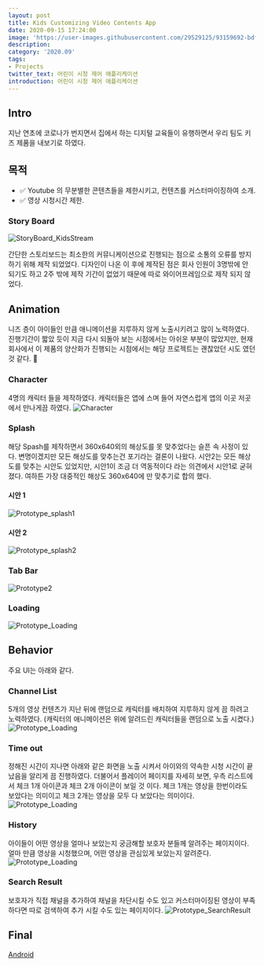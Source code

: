 ```yaml
---
layout: post
title: Kids Customizing Video Contents App
date: 2020-09-15 17:24:00
image: 'https://user-images.githubusercontent.com/29529125/93159692-bdf75e00-f749-11ea-858e-2f52b556c8e8.png'
description: 
category: '2020.09'
tags:
- Projects
twitter_text: 어린이 시청 제어 애플리케이션
introduction: 어린이 시청 제어 애플리케이션
---
```

## Intro
지난 연초에 코로나가 번지면서 집에서 하는 디지털 교육들이 유행하면서 우리 팀도 키즈 제품을 내보기로 하였다.

## 목적
- ✅ Youtube 의 무분별한 콘텐츠들을 제한시키고, 컨텐츠를 커스터마이징하여 소개.
- ✅ 영상 시청시간 제한.

### Story Board
![StoryBoard_KidsStream](https://user-images.githubusercontent.com/29529125/93167963-c311d880-f75c-11ea-9e4c-badfe481f02a.png)

간단한 스토리보드는 최소한의 커뮤니케이션으로 진행되는 점으로 소통의 오류를 방지하기 위해 제작 되었었다. 디자인이 나온 이 후에 제작된 점은 회사 인원이 3명밖에 안 되기도 하고 2주 밖에 제작 기간이 없었기 때문에 따로 와이어프레임으로 제작 되지 않었다. 

## Animation
니즈 층이 아이들인 만큼 애니메이션을 지루하지 않게 노출시키려고 많이 노력하였다.  진행기간이 짧았 듯이 지금 다시 되돌아 보는 시점에서는 아쉬운 부분이 많았지만, 현재 회사에서 이 제품의 양산화가 진행되는 시점에서는 해당 프로젝트는 괜찮았던 시도 였던 것 같다. 🐤

### Character
4명의 캐릭터 들을 제작하였다. 캐릭터들은 앱에 스며 들어 자연스럽게 앱의 이곳 저곳에서 만나게끔 하였다.
![Character](https://user-images.githubusercontent.com/29529125/93155538-4b828000-f741-11ea-822f-585f9d3a8c4f.gif)

### Splash
해당 Spash를 제작하면서 360x640외의 해상도를 못 맞추었다는 슬픈 속 사정이 있다. 변명이겠지만 모든 해상도를 맞추는건 포기라는 결론이 나왔다. 시안2는 모든 해상도를 맞추는 시안도 있었지만, 시안1이 조금 더 역동적이다 라는 의견에서 시안1로 굳혀졌다. 여하튼 가장 대중적인 해상도 360x640에 만 맞추기로 합의 했다. 
#### 시안 1
![Prototype_splash1](https://user-images.githubusercontent.com/29529125/93064014-006d5c00-f6b2-11ea-822e-9e274a6436b4.gif)
#### 시안 2
![Prototype_splash2](https://user-images.githubusercontent.com/29529125/93184366-1bee6a80-f777-11ea-8314-5a3656b838f2.gif)

### Tab Bar
![Prototype2](https://user-images.githubusercontent.com/29529125/93155372-e75fbc00-f740-11ea-82e8-4bed41f69a2f.gif)

### Loading
![Prototype_Loading](https://user-images.githubusercontent.com/29529125/93155756-bfbd2380-f741-11ea-92d2-52ae89657cea.gif)

## Behavior
주요 UI는 아래와 같다.
### Channel List
5개의 영상 컨텐츠가 지난 뒤에 랜덤으로 캐릭터를 배치하여 지루하지 않게 끔 하려고 노력하였다. (캐릭터의 애니메이션은 위에 알려드린 캐릭터들을 랜덤으로 노출 시켰다.)
![Prototype_Loading](https://user-images.githubusercontent.com/29529125/93156560-4cb4ac80-f743-11ea-8119-fb23e3c85fa2.gif)

### Time out
정해진 시간이 지나면 아래와 같은 화면을 노출 시켜서 아이와의 약속한 시청 시간이 끝났음을 알리게 끔 진행하였다. 더불어서 플레이어 페이지를 자세히 보면, 우측 리스트에서 체크 1개 아이콘과 체크 2개 아이콘이 보일  것 이다. 체크 1개는 영상을 한번이라도 보았다는 의미이고 체크 2개는 영상을 모두 다 보았다는 의미이다. 
![Prototype_Loading](https://user-images.githubusercontent.com/29529125/93158539-432d4380-f747-11ea-9818-61b8d06f77da.gif)

### History
아이들이 어떤 영상을 얼마나 보았는지 궁금해할 보호자 분들께 알려주는 페이지이다. 얼마 만큼 영상을 시청했으며, 어떤 영상을 관심있게 보았는지 알려준다.
![Prototype_Loading](https://user-images.githubusercontent.com/29529125/93160698-d9636880-f74b-11ea-8699-6ef7fc2067f3.gif)

### Search Result
보호자가 직접 채널을 추가하여 채널을 차단시킬 수도 있고 커스터마이징된 영상이 부족하다면 따로 검색하여 추가 시킬 수도 있는 페이지이다.
![Prototype_SearchResult](https://user-images.githubusercontent.com/29529125/93162372-9efbca80-f74f-11ea-8a42-db33e5af4ce0.gif)

## Final
[Android](https://play.google.com/store/apps/details?id=io.tm.kids.vstream)
